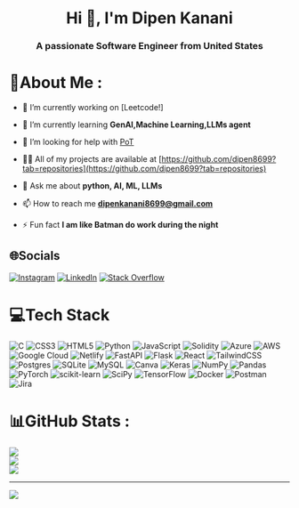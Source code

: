 <h1 align="center">Hi 👋, I'm Dipen Kanani</h1>
<h3 align="center">A passionate Software Engineer from United States</h3>

# 💫About Me :
- 🔭 I’m currently working on [Leetcode!]

- 🌱 I’m currently learning **GenAI,Machine Learning,LLMs agent**

- 🤝 I’m looking for help with [PoT](https://github.com/dipen8699/PoT)

- 👨‍💻 All of my projects are available at [https://github.com/dipen8699?tab=repositories](https://github.com/dipen8699?tab=repositories)

- 💬 Ask me about **python, AI, ML, LLMs**

- 📫 How to reach me **dipenkanani8699@gmail.com**

- ⚡ Fun fact **I am like Batman do work during the night**

## 🌐Socials
[![Instagram](https://img.shields.io/badge/Instagram-%23E4405F.svg?logo=Instagram&logoColor=white)](https://instagram.com/dipen_ivii_ix) [![LinkedIn](https://img.shields.io/badge/LinkedIn-%230077B5.svg?logo=linkedin&logoColor=white)](https://www.linkedin.com/in/dipen-kanani-450b5a186/) [![Stack Overflow](https://img.shields.io/badge/-Stackoverflow-FE7A16?logo=stack-overflow&logoColor=white)](https://stackoverflow.com/users/dk2210) 

# 💻Tech Stack
![C](https://img.shields.io/badge/c-%2300599C.svg?style=plastic&logo=c&logoColor=white) ![CSS3](https://img.shields.io/badge/css3-%231572B6.svg?style=plastic&logo=css3&logoColor=white) ![HTML5](https://img.shields.io/badge/html5-%23E34F26.svg?style=plastic&logo=html5&logoColor=white) ![Python](https://img.shields.io/badge/python-3670A0?style=plastic&logo=python&logoColor=ffdd54) ![JavaScript](https://img.shields.io/badge/javascript-%23323330.svg?style=plastic&logo=javascript&logoColor=%23F7DF1E) ![Solidity](https://img.shields.io/badge/Solidity-%23363636.svg?style=plastic&logo=solidity&logoColor=white) ![Azure](https://img.shields.io/badge/azure-%230072C6.svg?style=plastic&logo=azure-devops&logoColor=white) ![AWS](https://img.shields.io/badge/AWS-%23FF9900.svg?style=plastic&logo=amazon-aws&logoColor=white) ![Google Cloud](https://img.shields.io/badge/Google%20Cloud-%234285F4.svg?style=plastic&logo=google-cloud&logoColor=white) ![Netlify](https://img.shields.io/badge/netlify-%23000000.svg?style=plastic&logo=netlify&logoColor=#00C7B7) ![FastAPI](https://img.shields.io/badge/FastAPI-005571?style=plastic&logo=fastapi) ![Flask](https://img.shields.io/badge/flask-%23000.svg?style=plastic&logo=flask&logoColor=white) ![React](https://img.shields.io/badge/react-%2320232a.svg?style=plastic&logo=react&logoColor=%2361DAFB) ![TailwindCSS](https://img.shields.io/badge/tailwindcss-%2338B2AC.svg?style=plastic&logo=tailwind-css&logoColor=white) ![Postgres](https://img.shields.io/badge/postgres-%23316192.svg?style=plastic&logo=postgresql&logoColor=white) ![SQLite](https://img.shields.io/badge/sqlite-%2307405e.svg?style=plastic&logo=sqlite&logoColor=white) ![MySQL](https://img.shields.io/badge/mysql-%2300f.svg?style=plastic&logo=mysql&logoColor=white) ![Canva](https://img.shields.io/badge/Canva-%2300C4CC.svg?style=plastic&logo=Canva&logoColor=white) ![Keras](https://img.shields.io/badge/Keras-%23D00000.svg?style=plastic&logo=Keras&logoColor=white) ![NumPy](https://img.shields.io/badge/numpy-%23013243.svg?style=plastic&logo=numpy&logoColor=white) ![Pandas](https://img.shields.io/badge/pandas-%23150458.svg?style=plastic&logo=pandas&logoColor=white) ![PyTorch](https://img.shields.io/badge/PyTorch-%23EE4C2C.svg?style=plastic&logo=PyTorch&logoColor=white) ![scikit-learn](https://img.shields.io/badge/scikit--learn-%23F7931E.svg?style=plastic&logo=scikit-learn&logoColor=white) ![SciPy](https://img.shields.io/badge/SciPy-%230C55A5.svg?style=plastic&logo=scipy&logoColor=%white) ![TensorFlow](https://img.shields.io/badge/TensorFlow-%23FF6F00.svg?style=plastic&logo=TensorFlow&logoColor=white) ![Docker](https://img.shields.io/badge/docker-%230db7ed.svg?style=plastic&logo=docker&logoColor=white) ![Postman](https://img.shields.io/badge/Postman-FF6C37?style=plastic&logo=postman&logoColor=white) ![Jira](https://img.shields.io/badge/jira-%230A0FFF.svg?style=plastic&logo=jira&logoColor=white)
# 📊GitHub Stats :
![](https://github-readme-stats.vercel.app/api?username=dipen8699&theme=radical&hide_border=false&include_all_commits=false&count_private=false)<br/>
![](https://github-readme-streak-stats.herokuapp.com/?user=dipen8699&theme=radical&hide_border=false)<br/>
![](https://github-readme-stats.vercel.app/api/top-langs/?username=dipen8699&theme=radical&hide_border=false&include_all_commits=false&count_private=false&layout=compact)

---
[![](https://visitcount.itsvg.in/api?id=Dipen8699&label=Profile%20Views&color=0&icon=0&pretty=true)](https://visitcount.itsvg.in)

